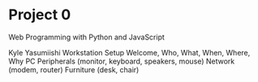# Project 0

Web Programming with Python and JavaScript

Kyle Yasumiishi Workstation Setup
Welcome, Who, What, When, Where, Why
PC
Peripherals (monitor, keyboard, speakers, mouse)
Network (modem, router)
Furniture (desk, chair)
